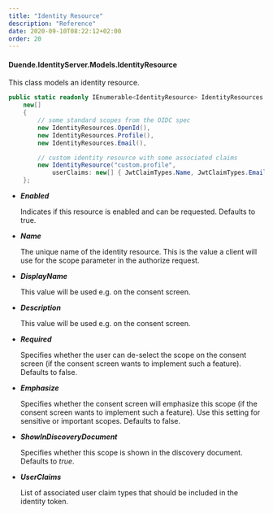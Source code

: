 ```yaml
---
title: "Identity Resource"
description: "Reference"
date: 2020-09-10T08:22:12+02:00
order: 20
---
```


#### Duende.IdentityServer.Models.IdentityResource

This class models an identity resource.

```cs
public static readonly IEnumerable<IdentityResource> IdentityResources =
    new[]
    {
        // some standard scopes from the OIDC spec
        new IdentityResources.OpenId(),
        new IdentityResources.Profile(),
        new IdentityResources.Email(),

        // custom identity resource with some associated claims
        new IdentityResource("custom.profile", 
            userClaims: new[] { JwtClaimTypes.Name, JwtClaimTypes.Email, "location", JwtClaimTypes.Address })
    };
```

* ***Enabled***

    Indicates if this resource is enabled and can be requested. Defaults to true.

* ***Name***
    
    The unique name of the identity resource. This is the value a client will use for the scope parameter in the authorize request.

* ***DisplayName***
    
    This value will be used e.g. on the consent screen.

* ***Description***
    
    This value will be used e.g. on the consent screen.

* ***Required***
    
    Specifies whether the user can de-select the scope on the consent screen (if the consent screen wants to implement such a feature). 
    Defaults to false.

* ***Emphasize***
    
    Specifies whether the consent screen will emphasize this scope (if the consent screen wants to implement such a feature). Use this setting for sensitive or important scopes. Defaults to false.

* ***ShowInDiscoveryDocument***
    
    Specifies whether this scope is shown in the discovery document. Defaults to *true*.

* ***UserClaims***

    List of associated user claim types that should be included in the identity token.